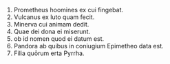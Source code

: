 1. Prometheus hoomines ex cui fingebat.
2. Vulcanus ex luto quam fecit.
3. Minerva cui animam dedit. 
4. Quae dei dona ei miserunt.
5. ob id nomen quod ei datum est.
6. Pandora ab quibus in coniugium Epimetheo data est. 
7. Filia quōrum erta Pyrrha. 
